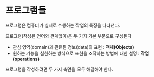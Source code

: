 # 프로그램들

프로그램은 컴퓨터가 실제로 수행하는 작업의 특징을 나타낸다. 

프로그램(작성된 언어와 관계없이)은 두 가지 기본 부분으로 구성된다
- 관심 영역(domain)과 관련된 정보(data)의 표현 : **객체(Objects)**
- 원하는 기능을 실현하는 방식으로 표현을 조작하는 방법에 대한 설명 : **작업(operations)**

프로그램을 작성하려면 두 가지 측면을 모두 해결해야 한다.
